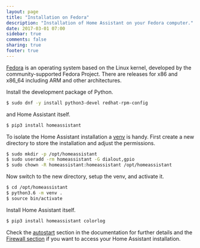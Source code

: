 ```yaml
---
layout: page
title: "Installation on Fedora"
description: "Installation of Home Assistant on your Fedora computer."
date: 2017-03-01 07:00
sidebar: true
comments: false
sharing: true
footer: true
---
```


[Fedora](https://fedoraproject.org) is an operating system based on the Linux kernel, developed by the community-supported Fedora Project. There are releases for x86 and x86_64 including ARM and other architectures. 

Install the development package of Python.

```bash
$ sudo dnf -y install python3-devel redhat-rpm-config
```

and Home Assistant itself.

```bash
$ pip3 install homeassistant
```

To isolate the Home Assistant installation a [venv](https://docs.python.org/3/library/venv.html) is handy. First create a new directory to store the installation and adjust the permissions.

```bash
$ sudo mkdir -p /opt/homeassistant
$ sudo useradd -rm homeassistant -G dialout,gpio
$ sudo chown -R homeassistant:homeassistant /opt/homeassistant
```
Now switch to the new directory, setup the venv, and activate it.

```bash
$ cd /opt/homeassistant
$ python3.6 -m venv .
$ source bin/activate
```

Install Home Assistant itself.

```bash
$ pip3 install homeassistant colorlog
```

Check the [autostart](/docs/autostart/systemd/) section in the documentation for further details and the [Firewall section](/docs/installation/troubleshooting/#no-access-to-the-frontend) if you want to access your Home Assistant installation.
